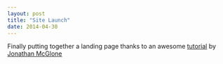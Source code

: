 ```yaml
---
layout: post
title: "Site Launch"
date: 2014-04-30
---
```


Finally putting together a landing page thanks to an awesome [tutorial](http://jmcglone.com/guides/github-pages) by [Jonathan McGlone](http://jmcglone.com)
